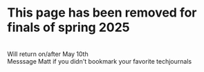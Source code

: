 # This page has been removed for finals of spring 2025
<br/>Will return on/after May 10th
<br/>Messsage Matt if you didn't bookmark your favorite techjournals